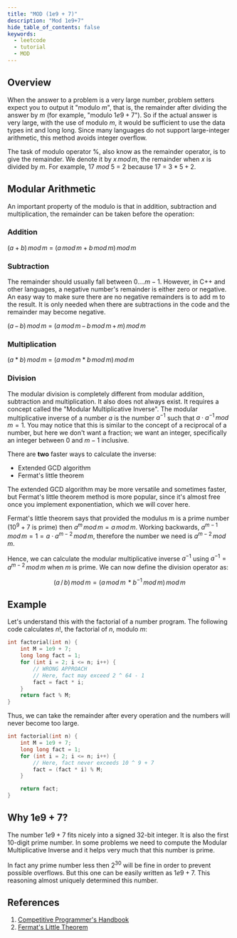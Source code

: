 ```yaml
---
title: "MOD (1e9 + 7)"
description: "Mod 1e9+7"
hide_table_of_contents: false
keywords:
  - leetcode
  - tutorial
  - MOD
---
```


<TutorialCredits authors="@tannudaral"/>

## Overview

When the answer to a problem is a very large number, problem setters expect you to output it "modulo $m$", that is, the remainder after dividing the answer by $m$ (for example, "modulo $1e9 + 7$"). So if the actual answer is very large, with the use of modulo $m$, it would be sufficient to use the data types int and long long. Since many languages do not support large-integer arithmetic, this method avoids integer overflow.

The task of modulo operator $\%$, also know as the remainder operator, is to give the remainder. We denote it by $x\,mod\,m$, the remainder when $x$ is divided by $m$. For example, $17$ $mod$ $5$ $=$ $2$ because $17$ $=$ $3*5 + 2$.

## Modular Arithmetic

An important property of the modulo is that in addition, subtraction and multiplication, the remainder can be taken before the operation:

### Addition

$(a + b)\,mod\,m$ $=$ $(a\,mod\,m + b\,mod\,m)\,mod\,m$

### Subtraction

The remainder should usually fall between $0....m−1$. However, in C++ and other languages, a negative number's remainder is either zero or negative. An easy way to make sure there are no negative remainders is to add m to the result. It is only needed when there are subtractions in the code and the remainder may become negative.

$(a\,−\,b)\,mod\,m$ $=$ $(a\,mod\,m\, − \,b\,mod\,m\,+\,m)\,mod\,m$

### Multiplication

$(a * b)\,mod\,m$ $=$ $(a\,mod\,m * b\,mod\,m)\,mod\,m$

### Division

The modular division is completely different from modular addition, subtraction and multiplication. It also does not always exist. It requires a concept called the "Modular Multiplicative Inverse". The modular multiplicative inverse of a number $a$ is the number $a^{−1}$ such that $a ⋅ a^{−1} \,mod\, m = 1$. You may notice that this is similar to the concept of a reciprocal of a number, but here we don't want a fraction; we want an integer, specifically an integer between $0$ and $m−1$ inclusive.

There are **two** faster ways to calculate the inverse:

- Extended GCD algorithm
- Fermat's little theorem

The extended GCD algorithm may be more versatile and sometimes faster, but Fermat's little theorem method is more popular, since it's almost free once you implement exponentiation, which we will cover here.

Fermat's little theorem says that provided the modulus m is a prime number ($10^9+7$ is prime) then $a^{m}\,mod\,m=a\,mod\,m$. Working backwards, $a^{m−1}\,mod\,m = 1 = a ⋅ a^{m−2}\, mod\, m$, therefore the number we need is $a^{m−2}\, mod\, m$.

Hence, we can calculate the modular multiplicative inverse $a^{−1}$ using $a^{−1} = a^{m−2}\, mod\, m$ when $m$ is prime. We can now define the division operator as:

$$
(a\, /\, b) \,mod\, m = (a\, mod\, m\, * b^{-1} \,mod \,m)\, mod\, m
$$

## Example

Let's understand this with the factorial of a number program. The following code calculates $n!$, the factorial of $n$, modulo $m$:

<Tabs>
<TabItem value="cpp" label="C++">

```cpp
int factorial(int n) {
    int M = 1e9 + 7;
    long long fact = 1;
    for (int i = 2; i <= n; i++) {
        // WRONG APPROACH
        // Here, fact may exceed 2 ^ 64 - 1
        fact = fact * i;
    }
    return fact % M;
}
```

</TabItem>
</Tabs>

Thus, we can take the remainder after every operation and the numbers will never become too large.

<Tabs>
<TabItem value="cpp" label="C++">

```cpp
int factorial(int n) {
    int M = 1e9 + 7;
    long long fact = 1;
    for (int i = 2; i <= n; i++) {
        // Here, fact never exceeds 10 ^ 9 + 7
        fact = (fact * i) % M;
    }

    return fact;
}
```

</TabItem>
</Tabs>

## Why 1e9 + 7?

The number $1e9 + 7$ fits nicely into a signed 32-bit integer. It is also the first 10-digit prime number. In some problems we need to compute the Modular Multiplicative Inverse and it helps very much that this number is prime.

In fact any prime number less then $2^{30}$ will be fine in order to prevent possible overflows. But this one can be easily written as $1e9 + 7$. This reasoning almost uniquely determined this number.

## References

1. [Competitive Programmer's Handbook](https://cses.fi/book/book.pdf)
2. [Fermat's Little Theorem](https://en.wikipedia.org/wiki/Fermat%27s_little_theorem)
